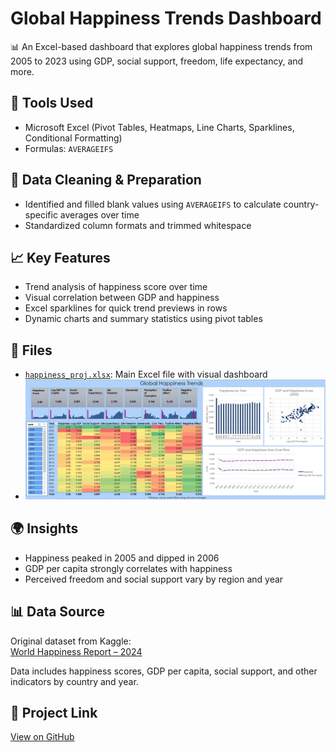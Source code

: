 # Global Happiness Trends Dashboard

📊 An Excel-based dashboard that explores global happiness trends from 2005 to 2023 using GDP, social support, freedom, life expectancy, and more.

## 🔧 Tools Used
- Microsoft Excel (Pivot Tables, Heatmaps, Line Charts, Sparklines, Conditional Formatting)
- Formulas: `AVERAGEIFS`

## 🧹 Data Cleaning & Preparation
- Identified and filled blank values using `AVERAGEIFS` to calculate country-specific averages over time
- Standardized column formats and trimmed whitespace

## 📈 Key Features
- Trend analysis of happiness score over time
- Visual correlation between GDP and happiness
- Excel sparklines for quick trend previews in rows
- Dynamic charts and summary statistics using pivot tables

## 📁 Files
- [`happiness_proj.xlsx`](./happiness_proj.xlsx): Main Excel file with visual dashboard
- ![Dashboard Preview](./screenshots/dashboard.png)

## 🌍 Insights
- Happiness peaked in 2005 and dipped in 2006
- GDP per capita strongly correlates with happiness
- Perceived freedom and social support vary by region and year

## 📊 Data Source
Original dataset from Kaggle:  
[World Happiness Report – 2024](https://www.kaggle.com/datasets/jainaru/world-happiness-report-2024-yearly-updated?select=World-happiness-report-updated_2024.csv)


Data includes happiness scores, GDP per capita, social support, and other indicators by country and year.

## 🔗 Project Link
[View on GitHub](https://github.com/aaronthai2/global-happiness-analysis)
